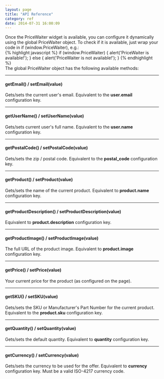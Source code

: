 ```yaml
---
layout: page
title: "API Reference"
category: ref
date: 2014-07-31 16:00:09
---
```


<div class="{{ site.doc_row }}">
<div class="{{ site.doc_col_light }}">
Once the PriceWaiter widget is available, you can configure it dynamically using the global PriceWaiter object. To check if it is available, just wrap your code in if (window.PriceWaiter), e.g.:
</div>
<div class="{{ site.doc_col_dark }}">
{% highlight javascript %}
if (window.PriceWaiter) {
    alert('PriceWaiter is available!');
} else {
    alert('PriceWaiter is not available!');
}
{% endhighlight %}
</div>
</div>

<div class="{{ site.doc_row }}">
The global PriceWaiter object has the following available methods:

***


#### getEmail() / setEmail(value)

Gets/sets the current user's email. Equivalent to the __user.email__ configuration key.

***

#### getUserName() / setUserName(value)

Gets/sets current user's full name. Equivalent to the __user.name__ configuration key.

***

#### getPostalCode() / setPostalCode(value)

Gets/sets the zip / postal code. Equivalent to the __postal_code__ configuration key.

***

#### getProduct() / setProduct(value)

Gets/sets the name of the current product. Equivalent to __product.name__ configuration key.

***

#### getProductDescription() / setProductDescription(value)

Equivalent to __product.description__ configuration key.

***

#### getProductImage() / setProductImage(value)

The full URL of the product image. Equivalent to __product.image__ configuration key.

***

#### getPrice() / setPrice(value)

Your current price for the product (as configured on the page).

***

#### getSKU() / setSKU(value)

Gets/sets the SKU or Manufacturer's Part Number for the current product. Equivalent to the __product.sku__ configuration key.

***

#### getQuantity() / setQuantity(value)

Gets/sets the default quantity. Equivalent to __quantity__ configuration key.

***

#### getCurrency() / setCurrency(value)

Gets/sets the currency to be used for the offer. Equivalent to __currency__ configuration key. Must be a valid ISO-4217 currency code.
</div>

